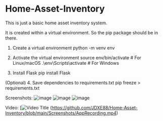 # Home-Asset-Inventory
This is just a basic home asset inventory system.

It is created within a virtual environment. So the pip package should be in there.

1. Create a virtual environment
python -m venv env

2. Activate the virtual environment
source env/bin/activate  # For Linux/macOS
.\env\Scripts\activate  # For Windows

3. Install Flask
pip install Flask

(Optional) 4. Save dependencies to requirements.txt
pip freeze > requirements.txt

Screenshots:
![image](https://github.com/JDXE88/Home-Asset-Inventory/blob/main/Screenshots/Screenshot01.jpg)
![image](https://github.com/JDXE88/Home-Asset-Inventory/blob/main/Screenshots/Screenshot02.jpg)
![image](https://github.com/JDXE88/Home-Asset-Inventory/blob/main/Screenshots/Screenshot03.jpg)

Video:
[![Video Title](https://github.com/JDXE88/Home-Asset-Inventory/blob/main/Screenshots/Videothumbnail.jpg)
(https://github.com/JDXE88/Home-Asset-Inventory/blob/main/Screenshots/AppRecording.mp4)
